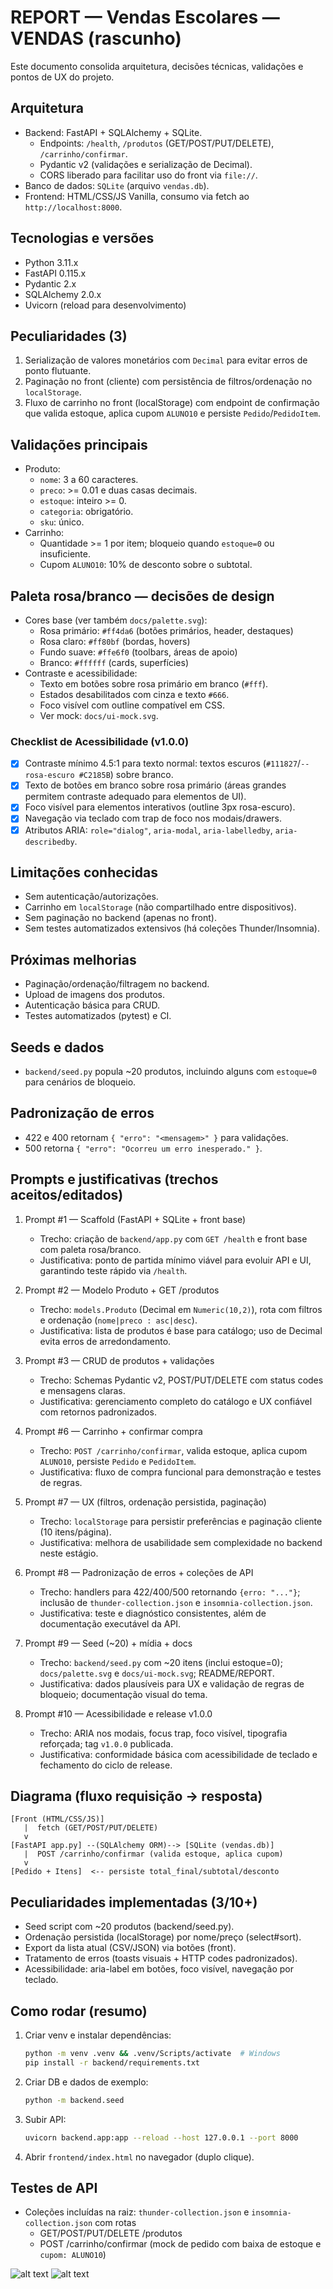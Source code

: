 # REPORT — Vendas Escolares — VENDAS (rascunho)

Este documento consolida arquitetura, decisões técnicas, validações e pontos de UX do projeto.

## Arquitetura
- Backend: FastAPI + SQLAlchemy + SQLite.
	- Endpoints: `/health`, `/produtos` (GET/POST/PUT/DELETE), `/carrinho/confirmar`.
	- Pydantic v2 (validações e serialização de Decimal).
	- CORS liberado para facilitar uso do front via `file://`.
- Banco de dados: `SQLite` (arquivo `vendas.db`).
- Frontend: HTML/CSS/JS Vanilla, consumo via fetch ao `http://localhost:8000`.

## Tecnologias e versões
- Python 3.11.x
- FastAPI 0.115.x
- Pydantic 2.x
- SQLAlchemy 2.0.x
- Uvicorn (reload para desenvolvimento)

## Peculiaridades (3)
1) Serialização de valores monetários com `Decimal` para evitar erros de ponto flutuante.
2) Paginação no front (cliente) com persistência de filtros/ordenação no `localStorage`.
3) Fluxo de carrinho no front (localStorage) com endpoint de confirmação que valida estoque, aplica cupom `ALUNO10` e persiste `Pedido`/`PedidoItem`.

## Validações principais
- Produto:
	- `nome`: 3 a 60 caracteres.
	- `preco`: >= 0.01 e duas casas decimais.
	- `estoque`: inteiro >= 0.
	- `categoria`: obrigatório.
	- `sku`: único.
- Carrinho:
	- Quantidade >= 1 por item; bloqueio quando `estoque=0` ou insuficiente.
	- Cupom `ALUNO10`: 10% de desconto sobre o subtotal.

## Paleta rosa/branco — decisões de design
- Cores base (ver também `docs/palette.svg`):
	- Rosa primário: `#ff4da6` (botões primários, header, destaques)
	- Rosa claro: `#ff80bf` (bordas, hovers)
	- Fundo suave: `#ffe6f0` (toolbars, áreas de apoio)
	- Branco: `#ffffff` (cards, superfícies)
- Contraste e acessibilidade:
	- Texto em botões sobre rosa primário em branco (`#fff`).
	- Estados desabilitados com cinza e texto `#666`.
	- Foco visível com outline compatível em CSS.
	- Ver mock: `docs/ui-mock.svg`.

### Checklist de Acessibilidade (v1.0.0)
- [x] Contraste mínimo 4.5:1 para texto normal: textos escuros (`#111827`/`--rosa-escuro #C2185B`) sobre branco.
- [x] Texto de botões em branco sobre rosa primário (áreas grandes permitem contraste adequado para elementos de UI).
- [x] Foco visível para elementos interativos (outline 3px rosa-escuro).
- [x] Navegação via teclado com trap de foco nos modais/drawers.
- [x] Atributos ARIA: `role="dialog"`, `aria-modal`, `aria-labelledby`, `aria-describedby`.

## Limitações conhecidas
- Sem autenticação/autorizações.
- Carrinho em `localStorage` (não compartilhado entre dispositivos).
- Sem paginação no backend (apenas no front).
- Sem testes automatizados extensivos (há coleções Thunder/Insomnia).

## Próximas melhorias
- Paginação/ordenação/filtragem no backend.
- Upload de imagens dos produtos.
- Autenticação básica para CRUD.
- Testes automatizados (pytest) e CI.

## Seeds e dados
- `backend/seed.py` popula ~20 produtos, incluindo alguns com `estoque=0` para cenários de bloqueio.

## Padronização de erros
- 422 e 400 retornam `{ "erro": "<mensagem>" }` para validações.
- 500 retorna `{ "erro": "Ocorreu um erro inesperado." }`.

## Prompts e justificativas (trechos aceitos/editados)

1) Prompt #1 — Scaffold (FastAPI + SQLite + front base)
	- Trecho: criação de `backend/app.py` com `GET /health` e front base com paleta rosa/branco.
	- Justificativa: ponto de partida mínimo viável para evoluir API e UI, garantindo teste rápido via `/health`.

2) Prompt #2 — Modelo Produto + GET /produtos
	- Trecho: `models.Produto` (Decimal em `Numeric(10,2)`), rota com filtros e ordenação (`nome|preco : asc|desc`).
	- Justificativa: lista de produtos é base para catálogo; uso de Decimal evita erros de arredondamento.

3) Prompt #3 — CRUD de produtos + validações
	- Trecho: Schemas Pydantic v2, POST/PUT/DELETE com status codes e mensagens claras.
	- Justificativa: gerenciamento completo do catálogo e UX confiável com retornos padronizados.

4) Prompt #6 — Carrinho + confirmar compra
	- Trecho: `POST /carrinho/confirmar`, valida estoque, aplica cupom `ALUNO10`, persiste `Pedido` e `PedidoItem`.
	- Justificativa: fluxo de compra funcional para demonstração e testes de regras.

5) Prompt #7 — UX (filtros, ordenação persistida, paginação)
	- Trecho: `localStorage` para persistir preferências e paginação cliente (10 itens/página).
	- Justificativa: melhora de usabilidade sem complexidade no backend neste estágio.

6) Prompt #8 — Padronização de erros + coleções de API
	- Trecho: handlers para 422/400/500 retornando `{erro: "..."}`; inclusão de `thunder-collection.json` e `insomnia-collection.json`.
	- Justificativa: teste e diagnóstico consistentes, além de documentação executável da API.

7) Prompt #9 — Seed (~20) + mídia + docs
	- Trecho: `backend/seed.py` com ~20 itens (inclui estoque=0); `docs/palette.svg` e `docs/ui-mock.svg`; README/REPORT.
	- Justificativa: dados plausíveis para UX e validação de regras de bloqueio; documentação visual do tema.

8) Prompt #10 — Acessibilidade e release v1.0.0
	- Trecho: ARIA nos modais, focus trap, foco visível, tipografia reforçada; tag `v1.0.0` publicada.
	- Justificativa: conformidade básica com acessibilidade de teclado e fechamento do ciclo de release.


## Diagrama (fluxo requisição → resposta)

```text
[Front (HTML/CSS/JS)]
   |  fetch (GET/POST/PUT/DELETE)
   v
[FastAPI app.py] --(SQLAlchemy ORM)--> [SQLite (vendas.db)]
   |  POST /carrinho/confirmar (valida estoque, aplica cupom)
   v
[Pedido + Itens]  <-- persiste total_final/subtotal/desconto
```


## Peculiaridades implementadas (3/10+)
- Seed script com ~20 produtos (backend/seed.py).
- Ordenação persistida (localStorage) por nome/preço (select#sort).
- Export da lista atual (CSV/JSON) via botões (front).
- Tratamento de erros (toasts visuais + HTTP codes padronizados).
- Acessibilidade: aria-label em botões, foco visível, navegação por teclado.

## Como rodar (resumo)
1. Criar venv e instalar dependências:
   ```bash
   python -m venv .venv && .venv/Scripts/activate  # Windows
   pip install -r backend/requirements.txt
   ```
2. Criar DB e dados de exemplo:
   ```bash
   python -m backend.seed
   ```
3. Subir API:
   ```bash
   uvicorn backend.app:app --reload --host 127.0.0.1 --port 8000
   ```
4. Abrir `frontend/index.html` no navegador (duplo clique).

## Testes de API
- Coleções incluídas na raiz: `thunder-collection.json` e `insomnia-collection.json` com rotas
  - GET/POST/PUT/DELETE /produtos
  - POST /carrinho/confirmar (mock de pedido com baixa de estoque e `cupom: ALUNO10`)


![alt text](image.png)
![alt text](image-1.png)